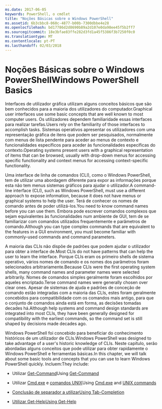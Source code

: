 ```yaml
---
ms.date: 2017-06-05
keywords: PowerShell, o cmdlet
title: "Noções Básicas sobre o Windows PowerShell"
ms.assetid: 6b3cbbc8-060c-4877-b00b-7300dbbe4e28
ms.openlocfilehash: bd17786d2d8690b89a2d107e0da98ee45f5b2ff7
ms.sourcegitcommit: 18e3bfae83ffe282d3fd1a45f5386f3b7250f0c0
ms.translationtype: MT
ms.contentlocale: pt-PT
ms.lasthandoff: 02/03/2018
---
```

# <a name="windows-powershell-basics"></a><span data-ttu-id="7baa1-103">Noções Básicas sobre o Windows PowerShell</span><span class="sxs-lookup"><span data-stu-id="7baa1-103">Windows PowerShell Basics</span></span>
<span data-ttu-id="7baa1-104">Interfaces de utilizador gráfica utilizam alguns conceitos básicos que são bem conhecidos para a maioria dos utilizadores do computador.</span><span class="sxs-lookup"><span data-stu-id="7baa1-104">Graphical user interfaces use some basic concepts that are well known to most computer users.</span></span> <span data-ttu-id="7baa1-105">Os utilizadores dependem familiaridade essas interfaces para realizar tarefas.</span><span class="sxs-lookup"><span data-stu-id="7baa1-105">Users rely on the familiarity of those interfaces to accomplish tasks.</span></span> <span data-ttu-id="7baa1-106">Sistemas operativos apresentar os utilizadores com uma representação gráfica de itens que podem ser pesquisados, normalmente com menus de lista pendente para aceder ao menus de contexto e funcionalidades específicos para aceder às funcionalidades específicas do contexto.</span><span class="sxs-lookup"><span data-stu-id="7baa1-106">Operating systems present users with a graphical representation of items that can be browsed, usually with drop-down menus for accessing specific functionality and context menus for accessing context-specific functionality.</span></span>

<span data-ttu-id="7baa1-107">Uma interface de linha de comandos (CLI), como o Windows PowerShell, tem de utilizar uma abordagem diferente para expor as informações porque esta não tem menus sistemas gráficos para ajudar o utilizador.</span><span class="sxs-lookup"><span data-stu-id="7baa1-107">A command-line interface (CLI), such as Windows PowerShell, must use a different approach to expose information, because it does not have menus or graphical systems to help the user.</span></span> <span data-ttu-id="7baa1-108">Terá de conhecer os nomes de comando antes de poder utilizá-los.</span><span class="sxs-lookup"><span data-stu-id="7baa1-108">You need to know command names before you can use them.</span></span> <span data-ttu-id="7baa1-109">Embora pode escrever comandos complexos que sejam equivalentes às funcionalidades num ambiente de GUI, tem de se familiarizar com comandos utilizados frequentemente e parâmetros de comando.</span><span class="sxs-lookup"><span data-stu-id="7baa1-109">Although you can type complex commands that are equivalent to the features in a GUI environment, you must become familiar with commonly-used commands and command parameters.</span></span>

<span data-ttu-id="7baa1-110">A maioria das CLIs não dispõe de padrões que podem ajudar o utilizador para obter a interface de.</span><span class="sxs-lookup"><span data-stu-id="7baa1-110">Most CLIs do not have patterns that can help the user to learn the interface.</span></span> <span data-ttu-id="7baa1-111">Porque CLIs eram os primeiro shells de sistema operativo, vários nomes de comando e os nomes dos parâmetros foram selecionados arbitrariamente.</span><span class="sxs-lookup"><span data-stu-id="7baa1-111">Because CLIs were the first operating system shells, many command names and parameter names were selected arbitrarily.</span></span> <span data-ttu-id="7baa1-112">Nomes de comandos simples geralmente foram escolhidos por aqueles encriptado.</span><span class="sxs-lookup"><span data-stu-id="7baa1-112">Terse command names were generally chosen over clear ones.</span></span> <span data-ttu-id="7baa1-113">Apesar de sistemas de ajuda e padrões de conceção de comando estão integradas com a maioria das CLIs, estes foram geralmente concebidos para compatibilidade com os comandos mais antigo, para que o conjunto de comandos ainda está em forma, as decisões tomadas decades há.</span><span class="sxs-lookup"><span data-stu-id="7baa1-113">Although help systems and command design standards are integrated into most CLIs, they have been generally designed for compatibility with the earliest commands, so the command set is still shaped by decisions made decades ago.</span></span>

<span data-ttu-id="7baa1-114">Windows PowerShell foi concebido para beneficiar do conhecimento históricos de um utilizador de CLIs.</span><span class="sxs-lookup"><span data-stu-id="7baa1-114">Windows PowerShell was designed to take advantage of a user's historic knowledge of CLIs.</span></span> <span data-ttu-id="7baa1-115">Neste capítulo, serão abordadas alguns conceitos que pode utilizar para obter rapidamente o Windows PowerShell e ferramentas básicas.</span><span class="sxs-lookup"><span data-stu-id="7baa1-115">In this chapter, we will talk about some basic tools and concepts that you can use to learn Windows PowerShell quickly.</span></span> <span data-ttu-id="7baa1-116">Incluem:</span><span class="sxs-lookup"><span data-stu-id="7baa1-116">They include:</span></span>

- <span data-ttu-id="7baa1-117">Utilizar [Get-Command](/powershell/module/Microsoft.PowerShell.Core/get-command)</span><span class="sxs-lookup"><span data-stu-id="7baa1-117">Using [Get-Command](/powershell/module/Microsoft.PowerShell.Core/get-command)</span></span>

- <span data-ttu-id="7baa1-118">Utilizar [Cmd.exe](/windows-server/administration/windows-commands/cmd) e [comandos UNIX](/windows/wsl/reference)</span><span class="sxs-lookup"><span data-stu-id="7baa1-118">Using [Cmd.exe](/windows-server/administration/windows-commands/cmd) and [UNIX commands](/windows/wsl/reference)</span></span>

- [<span data-ttu-id="7baa1-119">Conclusão de separador a utilizar</span><span class="sxs-lookup"><span data-stu-id="7baa1-119">Using Tab-Completion</span></span>](../../core-powershell/console/using-tab-expansion.md)

- [<span data-ttu-id="7baa1-120">Utilizar Get-Help</span><span class="sxs-lookup"><span data-stu-id="7baa1-120">Using Get-Help</span></span>](./getting-detailed-help-information.md)

